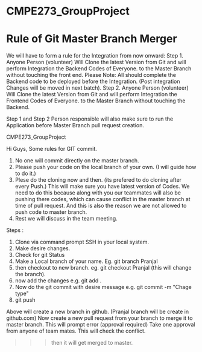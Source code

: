 # CMPE273_GroupProject
# Rule of Git Master Branch Merger
We will have to form a rule for the Integration from now onward:
Step 1.  Anyone Person (volunteer) Will Clone the latest Version from Git and will perform Integration the Backend Codes of Everyone. to the Master Branch without touching the front end. 
Please Note:  All should complete the Backend code to be deployed before the Integration. (Post integration Changes will be moved in next batch).
Step 2. Anyone Person (volunteer) Will Clone the latest Version from Git and will perform Integration the Frontend Codes of Everyone. to the Master Branch without touching the Backend. 

Step 1 and Step 2 Person responsible will also make sure to run the Application before Master Branch pull request creation.


CMPE273_GroupProject

Hi Guys,
Some rules for GIT commit.
1) No one will commit directly on the master branch.
2) Please push your code on the local branch of your own. (I will guide how to do it.)
3) Plese do the cloning now and then. (its prefered to do cloning after every Push.) This will make sure you have latest version of Codes. We need to do this because along with you our teammates will also be pushing there codes, which can cause conflict in the master branch at time of pull request. And this is also the reason we are not allowed to push code to master branch.
4) Rest we will discuss in the team meeting.

Steps :
1) Clone via command prompt SSH in your local system.
2) Make desire changes.
3) Check for git Status
4) Make a Local branch of your name.  Eg. git branch Pranjal
5) then checkout to new branch. eg. git checkout Pranjal (this will change the branch).
6) now add the changes e.g. git add . 
7) Now do the git commit with desire message e.g.  git commit -m "Chage type"
8) git push 

Above will create a new branch in github. (Pranjal branch will be create in github.com)
Now create a new pull request from your branch to merge it to master branch. This will prompt error (approval required) 
Take one approval from anyone of team mates. 
This will check the conflict. 

>>> then it will get merged to master.
